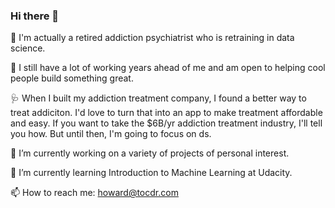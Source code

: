 ### Hi there 👋

🧠 I'm actually a retired addiction psychiatrist who is retraining in data science.

👶 I still have a lot of working years ahead of me and am open to helping cool people build something great.

🩺 When I built my addiction treatment company, I found a better way to treat addiciton. I'd love to turn that into an app to make treatment
affordable and easy. If you want to take the $6B/yr addiction treatment industry, I'll tell you how. But until then, I'm going to focus on ds.

🔭 I’m currently working on a variety of projects of personal interest.

🌱 I’m currently learning Introduction to Machine Learning at Udacity.

📫 How to reach me: howard@tocdr.com

<!--
**hwetsman/hwetsman** is a ✨ _special_ ✨ repository because its `README.md` (this file) appears on your GitHub profile.

Here are some ideas to get you started:
- 👯 I’m looking to collaborate on automated individualized addiction treatment
- 🤔 I’m looking for help with fixing the healthcare system
- 💬 Ask me about bitcoin
- 📫 How to reach me: howard@tocdr.com
- 😄 Pronouns: he/him/his
- ⚡ Fun fact: I'm actually an addiction psychiatrist
-->
